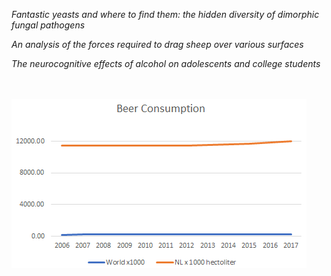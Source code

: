 *Fantastic yeasts and where to find them: the hidden diversity of dimorphic fungal pathogens*  

*An analysis of the forces required to drag sheep over various surfaces*  

*The neurocognitive effects of alcohol on adolescents and college students*  

<br> 
<br> 
<img src="beer.png" dpi="300">
